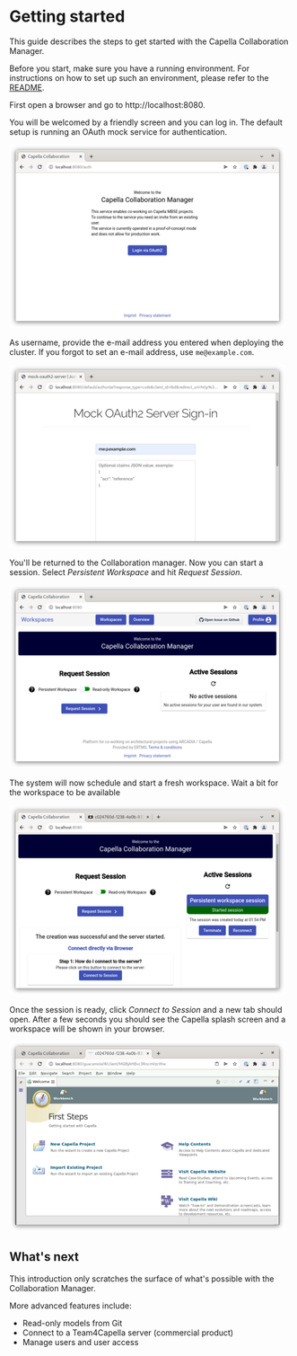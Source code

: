 # Getting started

This guide describes the steps to get started with the Capella Collaboration Manager.

Before you start, make sure you have a running environment. For instructions on how to set up such an environment, please refer to the [README](../README.md).

First open a browser and go to http://localhost:8080.

You will be welcomed by a friendly screen and you can log in. The default setup is running an OAuth mock service for authentication.

![Welcome screen](img/collab-step-1.png)

As username, provide the e-mail address you entered when deploying the cluster. If you forgot to set an e-mail address, use `me@example.com`.

![OAuth mock](img/collab-step-2.png)

You'll be returned to the Collaboration manager. Now you can start a session. Select _Persistent Workspace_ and hit _Request Session_.

![Logged in](img/collab-step-3.png)

The system will now schedule and start a fresh workspace.
Wait a bit for the workspace to be available 

![Starting a session](img/collab-step-4.png)

Once the session is ready, click _Connect to Session_ and a new tab should open. After a few seconds you should see the
Capella splash screen and a workspace will be shown in your browser.

![Capella welcome screen](img/collab-step-5.png)


## What's next

This introduction only scratches the surface of what's possible with the Collaboration Manager.

More advanced features include:

* Read-only models from Git
* Connect to a Team4Capella server (commercial product)
* Manage users and user access
